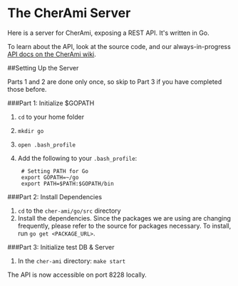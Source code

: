 # The CherAmi Server

Here is a server for CherAmi, exposing a REST API.  It's written in Go.

To learn about the API, look at the source code, and our always-in-progress [API docs on the CherAmi wiki](https://github.com/rtoal/cher-ami/wiki/API-Documentation).

##Setting Up the Server

Parts 1 and 2 are done only once, so skip to Part 3 if you have completed those before.

###Part 1: Initialize $GOPATH

1. `cd` to your home folder
2. `mkdir go`
3. `open .bash_profile`
4. Add the following to your `.bash_profile`:

        # Setting PATH for Go  
        export GOPATH=~/go
        export PATH=$PATH:$GOPATH/bin

###Part 2: Install Dependencies

1. `cd` to the `cher-ami/go/src` directory
2. Install the dependencies. Since the packages we are using are changing frequently, please refer to the source for packages necessary. To install, run `go get <PACKAGE_URL>`.
   
###Part 3: Initialize test DB & Server

1. In the `cher-ami` directory:
    `make start`

The API is now accessible on port 8228 locally.
